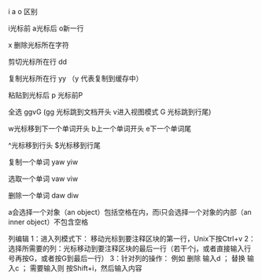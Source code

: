 i a o 区别

i光标前  a光标后 o新一行

x 删除光标所在字符

剪切光标所在行 dd

复制光标所在行  yy  （y 代表复制到缓存中）

粘贴到光标后 p  光标前P

全选 ggvG   (gg  光标跳到文档开头  v进入视图模式  G  光标跳到行尾)



w光标移到下一个单词开头  b上一个单词开头 e下一个单词尾

^光标移到行头 $光标移到行尾 



复制一个单词  yaw  yiw 

选取一个单词   vaw  viw

删除一个单词 daw diw

a会选择一个对象（an object）包括空格在内，而i只会选择一个对象的内部（an inner object）不包含空格



列编辑 
1：进入列模式下： 移动光标到要注释区块的第一行，Unix下按Ctrl+v
2：选择所需要的列：光标移动到要注释区块的最后一行（若干个j，或者直接输入行号再按G，或者按G到最后一行）
3：针对列的操作： 例如
      删除 输入d ；
      替换 输入c ；
      需要输入则 按Shift+i，然后输入内容

